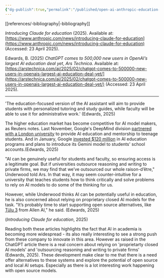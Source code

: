 ```yaml
---
{"dg-publish":true,"permalink":"/published/open-ai-anthropic-education-partnerships/"}
---
```


[[references/-bibliography\|-bibliography]]

_Introducing Claude for education_ (2025). Available at: [https://www.anthropic.com/news/introducing-claude-for-education](https://www.anthropic.com/news/introducing-claude-for-education) (Accessed: 23 April 2025).

Edwards, B. (2025) _ChatGPT comes to 500,000 new users in OpenAI’s largest AI education deal yet_, _Ars Technica_. Available at: [https://arstechnica.com/ai/2025/02/chatgpt-comes-to-500000-new-users-in-openais-largest-ai-education-deal-yet/](https://arstechnica.com/ai/2025/02/chatgpt-comes-to-500000-new-users-in-openais-largest-ai-education-deal-yet/) (Accessed: 23 April 2025).

---

'The education-focused version of the AI assistant will aim to provide students with personalized tutoring and study guides, while faculty will be able to use it for administrative work.' (Edwards, 2025)

The higher education market has become competitive for AI model makers, as Reuters notes. Last November, Google's DeepMind division [partnered with a London university](https://www.reuters.com/technology/artificial-intelligence/british-pm-opens-google-backed-ai-campus-inspire-students-2024-11-27/) to provide AI education and mentorship to teenage students. And in January, Google [invested $120 million](https://www.reuters.com/technology/artificial-intelligence/google-pushes-global-agenda-educate-workers-lawmakers-ai-2025-01-25/) in AI education programs and plans to introduce its Gemini model to students' school accounts.(Edwards, 2025) 

"AI can be genuinely useful for students and faculty, so ensuring access is a legitimate goal. But if universities outsource reasoning and writing to private firms, we may find that we’ve outsourced our whole raison-d’être," Underwood told Ars. In that way, it may seem counter-intuitive for a university that teaches students how to think critically and solve problems to rely on AI models to do some of the thinking for us.

However, while Underwood thinks AI can be potentially useful in education, he is also concerned about relying on proprietary closed AI models for the task. "It’s probably time to start supporting open source alternatives, like [Tülu 3](https://allenai.org/blog/tulu-3) from Allen AI," he said. (Edwards, 2025) 

(_Introducing Claude for education_, 2025)

Reading both these articles highlights the fact that AI in academia is becoming more widespread - its also really interesting to see a strong push from these company to innovate in this area. However as raised in the ChatGPT article there is a real concern about relying on 'proprietarty closed AI models' and 'outsourcing reasoning and writing to private firms' (Edwards, 2025). These development make clear to me that there is a need  offer alternatives to these systems and explore the potential of open source and local AI setups. Especially as there is a lot interesting work happening with open source models.

